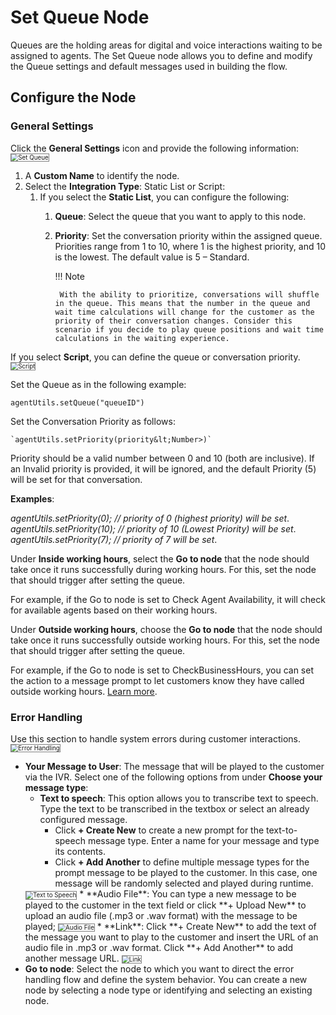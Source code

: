 # Set Queue Node

Queues are the holding areas for digital and voice interactions waiting to be assigned to agents. The Set Queue node allows you to define and modify the Queue settings and default messages used in building the flow.

## Configure the Node

### General Settings

Click the **General Settings** icon and provide the following information:
<img src="./../images/error-handling-set-queue.png" alt="Set Queue" title="Set Queue" style="border: 1px solid gray; zoom:70%;">

1. A **Custom Name** to identify the node.
2. Select the **Integration Type**: Static List or Script:
    1. If you select the **Static List**, you can configure the following: 
        1. **Queue**: Select the queue that you want to apply to this node.
        2. **Priority**: Set the conversation priority within the assigned queue. Priorities range from 1 to 10, where 1 is the highest priority, and 10 is the lowest. The default value is 5 – Standard.

            !!! Note

                With the ability to prioritize, conversations will shuffle in the queue. This means that the number in the queue and wait time calculations will change for the customer as the priority of their conversation changes. Consider this scenario if you decide to play queue positions and wait time calculations in the waiting experience.

If you select **Script**, you can define the queue or conversation priority.
<img src="./../images/script-set-queue.png" alt="Script" title="Script" style="border: 1px solid gray; zoom:70%;">

Set the Queue as in the following example:

```
agentUtils.setQueue("queueID")
```

Set the Conversation Priority as follows:
```
`agentUtils.setPriority(priority&lt;Number>)`
```

Priority should be a valid number between 0 and 10 (both are inclusive). If an Invalid priority is provided, it will be ignored, and the default Priority (5) will be set for that conversation.

**Examples**:

_agentUtils.setPriority(0); // priority of 0 (highest priority) will be set_.
_agentUtils.setPriority(10); //  priority of 10 (Lowest Priority) will be set_.
_agentUtils.setPriority(7); // priority of 7 will be set_.

Under **Inside working hours**, select the **Go to node** that the node should take once it runs successfully during working hours. For this, set the node that should trigger after setting the queue.

For example, if the Go to node is set to Check Agent Availability, it will check for available agents based on their working hours.

Under **Outside working hours**, choose the **Go to node** that the node should take once it runs successfully outside working hours. For this, set the node that should trigger after setting the queue.

For example, if the Go to node is set to CheckBusinessHours, you can set the action to a message prompt to let customers know they have called outside working hours. [Learn more](../../contactcenter/configurations/hours-of-operation/manage-hours-of-operation.md).

### Error Handling

Use this section to handle system errors during customer interactions.
<img src="./../images/error-handling-set-queue.png" alt="Error Handling" title="Error Handling" style="border: 1px solid gray; zoom:70%;">

* **Your Message to User**: The message that will be played to the customer via the IVR. Select one of the following options from under **Choose your message type**:
    * **Text to speech**: This option allows you to transcribe text to speech. Type the text to be transcribed in the textbox or select an already configured message.
        * Click **+ Create New** to create a new prompt for the text-to-speech message type. Enter a name for your message and type its contents.
        * Click **+ Add Another** to define multiple message types for the prompt message to be played to the customer. In this case, one message will be randomly selected and played during runtime.  
    <img src="./../images/text-to-speech-set-queue.png" alt="Text to Speech" title="Text to Speech" style="border: 1px solid gray; zoom:70%;">
    * **Audio File**: You can type a new message to be played to the customer in the text field or click **+ Upload New** to upload an audio file (.mp3 or .wav format) with the message to be played;
    <img src="./../images/audio-file-set-queue.png" alt="Audio File" title="Audio File" style="border: 1px solid gray; zoom:70%;">
    * **Link**: Click **+ Create New** to add the text of the message you want to play to the customer and insert the URL of an audio file in .mp3 or .wav format. Click **+ Add Another** to add another message URL.  
    <img src="./../images/link-set-queue.png" alt="Link" title="General Settings" style="border: 1px solid gray; zoom:70%;">
* **Go to node**: Select the node to which you want to direct the error handling flow and define the system behavior. You can create a new node by selecting a node type or identifying and selecting an existing node.